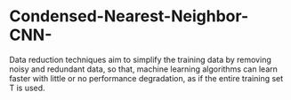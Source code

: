 # Condensed-Nearest-Neighbor-CNN-
Data reduction techniques aim to simplify the training data by removing noisy and redundant data, so that, machine learning algorithms can learn faster with little or no performance degradation, as if the entire training set T is used.
